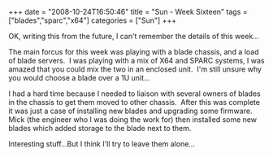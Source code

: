 +++
date = "2008-10-24T16:50:46"
title = "Sun - Week Sixteen"
tags = ["blades","sparc","x64"]
categories = ["Sun"]
+++

OK, writing this from the future, I can't remember the details of this week...

The main forcus for this week was playing with a blade chassis, and a load of blade servers.  I was playing with a mix of X64 and SPARC systems, I was amazed that you could mix the two in an enclosed unit.  I'm still unsure why you would choose a blade over a 1U unit...

I had a hard time because I needed to liaison with several owners of blades in the chassis to get them moved to other chassis.  After this was complete it was just a case of installing new blades and upgrading some firmware.  Mick (the engineer who I was doing the work for) then installed some new blades which added storage to the blade next to them.

Interesting stuff...But I think I'll try to leave them alone...
